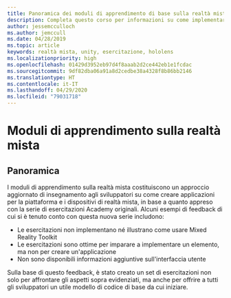 ```yaml
---
title: Panoramica dei moduli di apprendimento di base sulla realtà mista
description: Completa questo corso per informazioni su come implementare il riconoscimento volto di Azure in un'applicazione di realtà mista.
author: jessemcculloch
ms.author: jemccull
ms.date: 04/28/2019
ms.topic: article
keywords: realtà mista, unity, esercitazione, hololens
ms.localizationpriority: high
ms.openlocfilehash: 01429d3952eb97d4f8aaab2d2ce442eb1e1fcdac
ms.sourcegitcommit: 9df82dba06a91a8d2cedbe38a4328f8b86bb2146
ms.translationtype: HT
ms.contentlocale: it-IT
ms.lasthandoff: 04/29/2020
ms.locfileid: "79031718"
---
```

# <a name="mr-learning-modules"></a>Moduli di apprendimento sulla realtà mista

## <a name="overview"></a>Panoramica

I moduli di apprendimento sulla realtà mista costituiscono un approccio aggiornato di insegnamento agli sviluppatori su come creare applicazioni per la piattaforma e i dispositivi di realtà mista, in base a quanto appreso con la serie di esercitazioni Academy originali. Alcuni esempi di feedback di cui si è tenuto conto con questa nuova serie includono:

* Le esercitazioni non implementano né illustrano come usare Mixed Reality Toolkit
* Le esercitazioni sono ottime per imparare a implementare un elemento, ma non per creare un'applicazione
* Non sono disponibili informazioni aggiuntive sull'interfaccia utente

Sulla base di questo feedback, è stato creato un set di esercitazioni non solo per affrontare gli aspetti sopra evidenziati, ma anche per offrire a tutti gli sviluppatori un utile modello di codice di base da cui iniziare.

